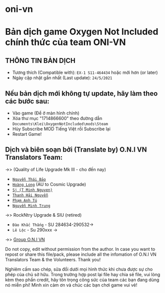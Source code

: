 # oni-vn
# Bản dịch game Oxygen Not Included chính thức của team ONI-VN

## THÔNG TIN BẢN DỊCH
- Tương thích (Compatible with): `EX-1 S11-464434` hoặc mới hơn (or later)
- Ngày cập nhật gần nhất (Last update): `24/5/2021`

## Nếu bản dịch mới không tự update, hãy làm theo các bước sau:
- Vào game (Để ở màn hình chính)
- Xóa thư mục "1714866600" theo đường dẫn `Documents\Klei\OxygenNotIncluded\mods\Steam`
- Hủy Subscribe MOD Tiếng Việt rồi Subscribe lại
- Restart Game!

## Dịch và biên soạn bởi (Translate by) O.N.I VN Translators Team:
->> (Quality of Life Upgrade Mk III - cho đến nay)
- [`Nguyễn Thái Bảo`](https://fb.com/chuotktpm)
- [`Hoàng Long`](https://fb.com/pseryuu) (AU to Cosmic Upgrade)
- [`Sj (T Minh Nguyen)`](https://fb.com/sj.dev.96)
- [`Thanh Hải Nguyễn`](https://fb.com/bluesea1112)
- [`Phạm Anh Tú`](https://fb.com/hanakihide)
- [`Nguyễn Minh Trung`](https://fb.com/satanVM)

->> RockNtry Upgrade & SIU (retired)
- `Đào Khắc Thắng` - SU 284634-290532->
- `Lê Lộc` - Su 290xxx ->

->> [Group O.N.I VN](https://fb.com/groups/VN.ONI)

Do not copy, edit without permission from the author.
In case you want to repost or share this file/pack, please include all the infomation of O.N.I VN Translators Team & the Volunteers.
Thank you!

Nghiêm cấm sao chép, sửa đổi dưới mọi hình thức khi chưa được sự cho phép của chủ sở hữu.
Trong trường hợp post lại file hay chia sẻ file, vui lòng kèm theo phần credit, hãy tôn trọng công sức của team các bạn đang dùng nó miễn phí!
Mình xin cảm ơn và chúc các bạn chơi game vui vẻ!
